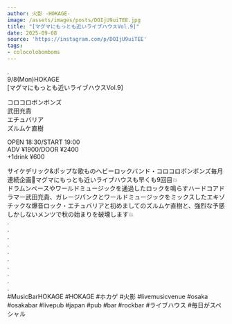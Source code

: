 ```yaml
---
author: 火影 -HOKAGE-
image: /assets/images/posts/DOIjU9uiTEE.jpg
title: "[マグマにもっとも近いライブハウスVol.9]"
date: 2025-09-08
source: 'https://instagram.com/p/DOIjU9uiTEE'
tags:
- colocolobomboms
---
```

.<br>
9/8(Mon)HOKAGE<br>
[マグマにもっとも近いライブハウスVol.9]

コロコロボンボンズ<br>
武田充貴<br>
エチュバリア<br>
ズルムケ直樹

OPEN 18:30/START 19:00<br>
ADV ¥1900/DOOR ¥2400<br>
+1drink ¥600

サイケデリック&ポップな歌ものヘビーロックバンド・コロコロボンボンズ毎月連続企画🌋マグマにもっとも近いライブハウスも早くも9回目💥<br>
ドラムンベースやワールドミュージックを通過したロックを鳴らすハードコアドラマー武田充貴、ガレージパンクとワールドミュージックをミックスしたエキゾチックな爆音ロック・エチュバリアと初めましてのズルムケ直樹と、強烈な予感しかしないメンツで秋の始まりを破壊します💥<br>
.<br>
.<br>
.<br>
.<br>
.<br>
.<br>
.<br>
.<br>
.<br>
.<br>
#MusicBarHOKAGE #HOKAGE #ホカゲ #火影 #livemusicvenue #osaka #osakabar #livepub #japan #pub #bar #rockbar #ライブハウス #毎日がスペシャル